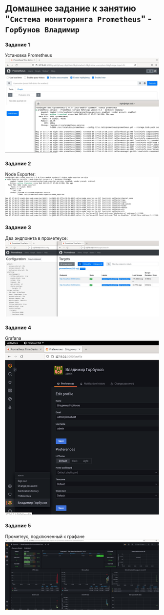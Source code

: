 # Домашнее задание к занятию "`Система мониторинга Prometheus`" - `Горбунов Владимир`



### Задание 1

Установка Prometheus <br>
![Название скриншота](https://github.com/Night-N/9-4-prometheus/blob/main/9-4-1.jpg)

### Задание 2
Node Exporter: <br>
![Название скриншота](https://github.com/Night-N/9-4-prometheus/blob/main/9-4-2.jpg)

### Задание 3
Два эндпоинта в прометеусе: <br>
![Название скриншота](https://github.com/Night-N/9-4-prometheus/blob/main/9-4-3.jpg)

### Задание 4
Grafana <br>
![Название скриншота](https://github.com/Night-N/9-4-prometheus/blob/main/9-4-4.png)

### Задание 5
Прометеус, подключенный к графане <br>
![Название скриншота](https://github.com/Night-N/9-4-prometheus/blob/main/9-4-5.jpg)
